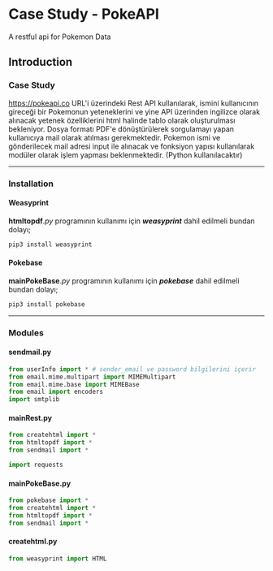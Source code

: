 # Case Study - PokeAPI
A restful api for Pokemon Data

## Introduction

### Case Study
https://pokeapi.co URL'i üzerindeki Rest API kullanılarak, ismini kullanıcının gireceği bir Pokemonun yeteneklerini ve yine API üzerinden ingilizce olarak alınacak yetenek özelliklerini html halinde tablo olarak oluşturulması bekleniyor. Dosya formatı PDF'e dönüştürülerek sorgulamayı yapan kullanıcıya mail olarak atılması gerekmektedir. Pokemon ismi ve gönderilecek mail adresi input ile alınacak ve fonksiyon yapısı kullanılarak modüler olarak işlem yapması beklenmektedir. (Python kullanılacaktır)

----
### Installation
#### Weasyprint
**htmltopdf**.*py* programının kullanımı için ***weasyprint*** dahil edilmeli bundan dolayı;

``` Bash
pip3 install weasyprint
```


#### Pokebase
**mainPokeBase**.*py* programının kullanımı için ***pokebase*** dahil edilmeli bundan dolayı;

``` Bash
pip3 install pokebase
```

---

### Modules
#### sendmail.py

``` Python
from userInfo import * # sender_email ve password bilgilerini içerir
from email.mime.multipart import MIMEMultipart
from email.mime.base import MIMEBase
from email import encoders
import smtplib
```
#### mainRest.py
``` Python
from createhtml import *
from htmltopdf import *
from sendmail import *

import requests
```
#### mainPokeBase.py
``` Python
from pokebase import *
from createhtml import *
from htmltopdf import *
from sendmail import *
```
#### createhtml.py
``` Python
from weasyprint import HTML
```

